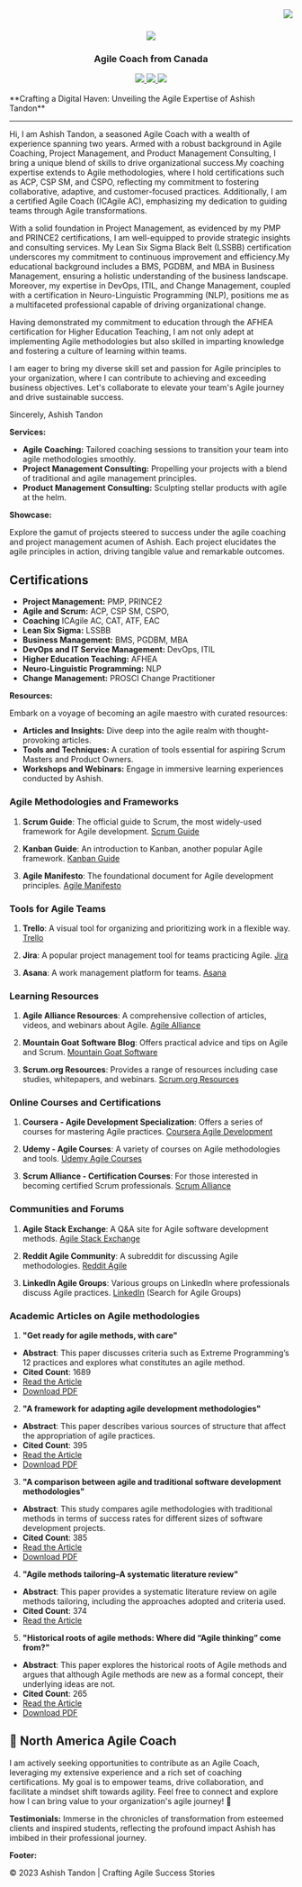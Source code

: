 <img align="right" src="https://visitor-badge.laobi.icu/badge?page_id=ashish-tandon.ashish-tandon" />

<h1 align="center">
    <img src="https://readme-typing-svg.herokuapp.com/?font=Righteous&size=35&center=true&vCenter=true&width=500&height=70&duration=4000&lines=Hi+There!+👋;+I'm+Ashish+Tandon!;" />
</h1>

<h3 align="center">Agile Coach from Canada</h3>

<div align="center"> 
  <a href="ashish.tandon9@gmail.com" target="_blank">
    <img src="https://img.shields.io/badge/Gmail-D14836?style=for-the-badge&logo=gmail&logoColor=white" target="_blank" />
  </a> 
  <a href="https://www.linkedin.com/in/ashish-tandon/" target="_blank">
    <img src="https://img.shields.io/badge/LinkedIn-0077B5?style=for-the-badge&logo=linkedin&logoColor=white" target="_blank" />
  </a>
  <a href="http://ashisht.com/)" target="_blank">
     <img src="https://img.shields.io/badge/Portfolio-FF5722?style=for-the-badge&logo=todoist&logoColor=white" target="_blank" /> <!-- sqlite, safari, google-chrome are other good icon options -->
  </a>
</div>
<br/> 
**Crafting a Digital Haven: Unveiling the Agile Expertise of Ashish Tandon**

---

Hi,
I am Ashish Tandon, a seasoned Agile Coach with a wealth of experience spanning two years. Armed with a robust background in Agile Coaching, Project Management, and Product Management Consulting, I bring a unique blend of skills to drive organizational success.My coaching expertise extends to Agile methodologies, where I hold certifications such as ACP, CSP SM, and CSPO, reflecting my commitment to fostering collaborative, adaptive, and customer-focused practices. Additionally, I am a certified Agile Coach (ICAgile AC), emphasizing my dedication to guiding teams through Agile transformations.

With a solid foundation in Project Management, as evidenced by my PMP and PRINCE2 certifications, I am well-equipped to provide strategic insights and consulting services. My Lean Six Sigma Black Belt (LSSBB) certification underscores my commitment to continuous improvement and efficiency.My educational background includes a BMS, PGDBM, and MBA in Business Management, ensuring a holistic understanding of the business landscape. Moreover, my expertise in DevOps, ITIL, and Change Management, coupled with a certification in Neuro-Linguistic Programming (NLP), positions me as a multifaceted professional capable of driving organizational change.

Having demonstrated my commitment to education through the AFHEA certification for Higher Education Teaching, I am not only adept at implementing Agile methodologies but also skilled in imparting knowledge and fostering a culture of learning within teams.

I am eager to bring my diverse skill set and passion for Agile principles to your organization, where I can contribute to achieving and exceeding business objectives. Let's collaborate to elevate your team's Agile journey and drive sustainable success.

Sincerely,
Ashish Tandon

**Services:**

- **Agile Coaching:** Tailored coaching sessions to transition your team into agile methodologies smoothly.
- **Project Management Consulting:** Propelling your projects with a blend of traditional and agile management principles.
- **Product Management Consulting:** Sculpting stellar products with agile at the helm.

**Showcase:**

Explore the gamut of projects steered to success under the agile coaching and project management acumen of Ashish. Each project elucidates the agile principles in action, driving tangible value and remarkable outcomes.

## Certifications

- **Project Management:** PMP, PRINCE2
- **Agile and Scrum:** ACP, CSP SM, CSPO,
- **Coaching** ICAgile AC, CAT, ATF, EAC
- **Lean Six Sigma:** LSSBB
- **Business Management:** BMS, PGDBM, MBA
- **DevOps and IT Service Management:** DevOps, ITIL
- **Higher Education Teaching:** AFHEA
- **Neuro-Linguistic Programming:** NLP
- **Change Management:** PROSCI Change Practitioner

**Resources:**

Embark on a voyage of becoming an agile maestro with curated resources:
- **Articles and Insights:** Dive deep into the agile realm with thought-provoking articles.
- **Tools and Techniques:** A curation of tools essential for aspiring Scrum Masters and Product Owners.
- **Workshops and Webinars:** Engage in immersive learning experiences conducted by Ashish.

### Agile Methodologies and Frameworks

1. **Scrum Guide**: The official guide to Scrum, the most widely-used framework for Agile development.
[Scrum Guide](https://www.scrumguides.org/scrum-guide.html)

2. **Kanban Guide**: An introduction to Kanban, another popular Agile framework.
[Kanban Guide](https://kanbanize.com/kanban-resources/getting-started/what-is-kanban)

3. **Agile Manifesto**: The foundational document for Agile development principles.
[Agile Manifesto](https://agilemanifesto.org/)

### Tools for Agile Teams

1. **Trello**: A visual tool for organizing and prioritizing work in a flexible way.
[Trello](https://trello.com/)

2. **Jira**: A popular project management tool for teams practicing Agile.
[Jira](https://www.atlassian.com/software/jira)

3. **Asana**: A work management platform for teams.
[Asana](https://asana.com/)

### Learning Resources

1. **Agile Alliance Resources**: A comprehensive collection of articles, videos, and webinars about Agile.
[Agile Alliance](https://www.agilealliance.org/resources/)

2. **Mountain Goat Software Blog**: Offers practical advice and tips on Agile and Scrum.
[Mountain Goat Software](https://www.mountaingoatsoftware.com/blog)

3. **Scrum.org Resources**: Provides a range of resources including case studies, whitepapers, and webinars.
[Scrum.org Resources](https://www.scrum.org/resources)

### Online Courses and Certifications

1. **Coursera - Agile Development Specialization**: Offers a series of courses for mastering Agile practices.
[Coursera Agile Development](https://www.coursera.org/specializations/agile-development)

2. **Udemy - Agile Courses**: A variety of courses on Agile methodologies and tools.
[Udemy Agile Courses](https://www.udemy.com/topic/agile/)

3. **Scrum Alliance - Certification Courses**: For those interested in becoming certified Scrum professionals.
[Scrum Alliance](https://www.scrumalliance.org/get-certified)

### Communities and Forums

1. **Agile Stack Exchange**: A Q&A site for Agile software development methods.
[Agile Stack Exchange](https://agile.stackexchange.com/)

2. **Reddit Agile Community**: A subreddit for discussing Agile methodologies.
[Reddit Agile](https://www.reddit.com/r/agile/)

3. **LinkedIn Agile Groups**: Various groups on LinkedIn where professionals discuss Agile practices.
[LinkedIn](https://www.linkedin.com/) (Search for Agile Groups)

### Academic Articles on Agile methodologies

1. **"Get ready for agile methods, with care"**
- **Abstract**: This paper discusses criteria such as Extreme Programming’s 12 practices and explores what constitutes an agile method.
- **Cited Count**: 1689
- [Read the Article](https://ieeexplore.ieee.org/abstract/document/976920/)
- [Download PDF](https://www.se.rit.edu/~swen-356/resources/GetReadyForAgile-Boehm.pdf)

2. **"A framework for adapting agile development methodologies"**
- **Abstract**: This paper describes various sources of structure that affect the appropriation of agile practices.
- **Cited Count**: 395
- [Read the Article](https://www.tandfonline.com/doi/abs/10.1057/ejis.2009.26)
- [Download PDF](https://citeseerx.ist.psu.edu/document?repid=rep1&type=pdf&doi=315cb7c1d5274a0ec89bd9bebada8a100307fa34)

3. **"A comparison between agile and traditional software development methodologies"**
- **Abstract**: This study compares agile methodologies with traditional methods in terms of success rates for different sizes of software development projects.
- **Cited Count**: 385
- [Read the Article](https://www.academia.edu/download/58993716/10.1.1.464.609020190422-13963-j0ju8a.pdf)
- [Download PDF](https://www.academia.edu/download/58993716/10.1.1.464.609020190422-13963-j0ju8a.pdf)

4. **"Agile methods tailoring–A systematic literature review"**
- **Abstract**: This paper provides a systematic literature review on agile methods tailoring, including the approaches adopted and criteria used.
- **Cited Count**: 374
- [Read the Article](https://www.sciencedirect.com/science/article/pii/S0164121215001843)

5. **"Historical roots of agile methods: Where did “Agile thinking” come from?"**
- **Abstract**: This paper explores the historical roots of Agile methods and argues that although Agile methods are new as a formal concept, their underlying ideas are not.
- **Cited Count**: 265
- [Read the Article](https://link.springer.com/chapter/10.1007/978-3-540-68255-4_10)
- [Download PDF](https://eprints.soton.ac.uk/266606/1/xp2008camera_ready.pdf)

## 🌱 North America Agile Coach

I am actively seeking opportunities to contribute as an Agile Coach, leveraging my extensive experience and a rich set of coaching certifications. My goal is to empower teams, drive collaboration, and facilitate a mindset shift towards agility.
Feel free to connect and explore how I can bring value to your organization's agile journey! 🌟


**Testimonials:**
Immerse in the chronicles of transformation from esteemed clients and inspired students, reflecting the profound impact Ashish has imbibed in their professional journey.

**Footer:**

© 2023 Ashish Tandon | Crafting Agile Success Stories
